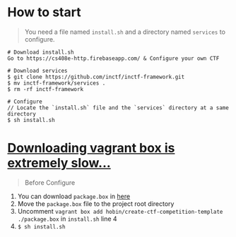# How to start
> You need a file named `install.sh` and a directory named `services` to configure.
```
# Download install.sh
Go to https://cs408e-http.firebaseapp.com/ & Configure your own CTF

# Download services
$ git clone https://github.com/inctf/inctf-framework.git
$ mv inctf-framework/services .
$ rm -rf inctf-framework

# Configure
// Locate the `install.sh` file and the `services` directory at a same directory
$ sh install.sh
```

# [Downloading vagrant box is extremely slow...](https://github.com/hashicorp/vagrant/issues/5319)
> Before Configure
1. You can download `package.box` in [here](https://drive.google.com/open?id=15ilWF6dkjt6v13dCsFX5Em5jIQ2CrUhC)
2. Move the `package.box` file to the project root directory
3. Uncomment `vagrant box add hobin/create-ctf-competition-template ./package.box` in `install.sh` line 4
4. `$ sh install.sh`
